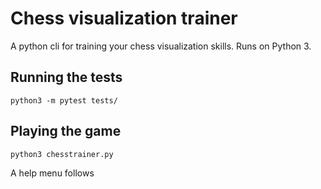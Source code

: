 # Chess visualization trainer 
A python cli for training your chess visualization skills. Runs on Python  3.

## Running the tests
```shell
python3 -m pytest tests/
```

## Playing the game
```shell
python3 chesstrainer.py
```

A help menu follows
